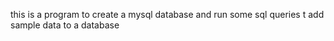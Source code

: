 this is a program to create a mysql database and run some sql queries t add sample data to a database